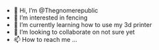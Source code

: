 - 👋 Hi, I’m @Thegnomerepublic
- 👀 I’m interested in fencing
- 🌱 I’m currently learning how to use my 3d printer
- 💞️ I’m looking to collaborate on not sure yet
- 📫 How to reach me ...

<!---
Thegnomerepublic/Thegnomerepublic is a ✨ special ✨ repository because its `README.md` (this file) appears on your GitHub profile.
You can click the Preview link to take a look at your changes.
--->
